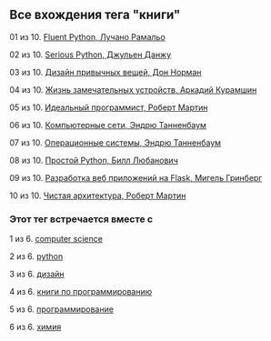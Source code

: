 ## Все вхождения тега "книги"


01 из 10. [Fluent Python, Лучано Рамальо](./2020-07-12_fluent_python.md)

02 из 10. [Serious Python, Джульен Данжу](./2020-07-12_serious_python.md)

03 из 10. [Дизайн привычных вещей, Дон Норман](./2021-05-02_dizayn_privichnih_veshey_norman.md)

04 из 10. [Жизнь замечательных устройств, Аркадий Курамшин](./2021-05-02_jizn_zamechatelnih_ustroistv.md)

05 из 10. [Идеальный программист, Роберт Мартин](./2020-07-17_idealniy_programmist_martin.md)

06 из 10. [Компьютерные сети, Эндрю Танненбаум](./2021-05-02_computernie_seti_tannenbaum.md)

07 из 10. [Операционные системы, Эндрю Танненбаум](./2021-05-02_operacionnie_systemy_tannenbaum.md)

08 из 10. [Простой Python, Билл Любанович](./2020-07-12_introducing_python.md)

09 из 10. [Разработка веб приложений на Flask, Мигель Гринберг](./2020-07-12_web_prilozhenia_flask.md)

10 из 10. [Чистая архитектура, Роберт Мартин](./2021-02-28_chistaya_architectura_martin.md)



### Этот тег встречается вместе с


1 из 6. [computer science](./meta_computer_science.md)

2 из 6. [python](./meta_python.md)

3 из 6. [дизайн](./meta_dizayn.md)

4 из 6. [книги по программированию](./meta_knigi_po_programmirovaniy.md)

5 из 6. [программирование](./meta_programmirovanie.md)

6 из 6. [химия](./meta_himiya.md)

